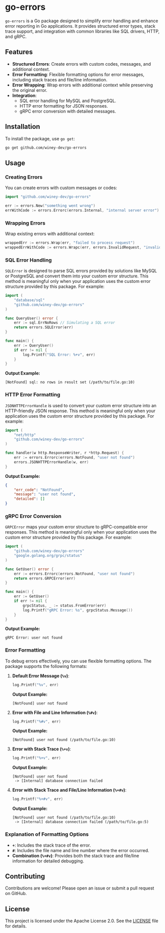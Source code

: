 # go-errors

`go-errors` is a Go package designed to simplify error handling and enhance error reporting in Go applications. It provides structured error types, stack trace support, and integration with common libraries like SQL drivers, HTTP, and gRPC.

## Features

- **Structured Errors**: Create errors with custom codes, messages, and additional context.
- **Error Formatting**: Flexible formatting options for error messages, including stack traces and file/line information.
- **Error Wrapping**: Wrap errors with additional context while preserving the original error.
- **Integration**:
  - SQL error handling for MySQL and PostgreSQL.
  - HTTP error formatting for JSON responses.
  - gRPC error conversion with detailed messages.

## Installation

To install the package, use `go get`:

```bash
go get github.com/winey-dev/go-errors
```

## Usage

### Creating Errors

You can create errors with custom messages or codes:

```go
import "github.com/winey-dev/go-errors"

err := errors.New("something went wrong")
errWithCode := errors.Errorc(errors.Internal, "internal server error")
```

### Wrapping Errors

Wrap existing errors with additional context:

```go
wrappedErr := errors.Wrap(err, "failed to process request")
wrappedErrWithCode := errors.Wrapc(err, errors.InvalidRequest, "invalid input provided")
```

### SQL Error Handling

`SQLError` is designed to parse SQL errors provided by solutions like MySQL or PostgreSQL and convert them into your custom error structure. This method is meaningful only when your application uses the custom error structure provided by this package. For example:

```go
import (
	"database/sql"
	"github.com/winey-dev/go-errors"
)

func QueryUser() error {
	err := sql.ErrNoRows // Simulating a SQL error
	return errors.SQLError(err)
}

func main() {
	err := QueryUser()
	if err != nil {
		log.Printf("SQL Error: %+v", err)
	}
}
```

**Output Example:**
```
[NotFound] sql: no rows in result set (/path/to/file.go:10)
```

### HTTP Error Formatting

`JSONHTTPErrorHandle` is used to convert your custom error structure into an HTTP-friendly JSON response. This method is meaningful only when your application uses the custom error structure provided by this package. For example:

```go
import (
	"net/http"
	"github.com/winey-dev/go-errors"
)

func handler(w http.ResponseWriter, r *http.Request) {
	err := errors.Errorc(errors.NotFound, "user not found")
	errors.JSONHTTPErrorHandle(w, err)
}
```

**Output Example:**
```json
{
	"err_code": "NotFound",
	"message": "user not found",
	"detailed": []
}
```

### gRPC Error Conversion

`GRPCError` maps your custom error structure to gRPC-compatible error responses. This method is meaningful only when your application uses the custom error structure provided by this package. For example:

```go
import (
	"github.com/winey-dev/go-errors"
	"google.golang.org/grpc/status"
)

func GetUser() error {
	err := errors.Errorc(errors.NotFound, "user not found")
	return errors.GRPCError(err)
}

func main() {
	err := GetUser()
	if err != nil {
		grpcStatus, _ := status.FromError(err)
		log.Printf("gRPC Error: %s", grpcStatus.Message())
	}
}
```

**Output Example:**
```
gRPC Error: user not found
```

### Error Formatting

To debug errors effectively, you can use flexible formatting options. The package supports the following formats:

1. **Default Error Message (`%v`)**:
   ```go
   log.Printf("%v", err)
   ```
   **Output Example:**
   ```
   [NotFound] user not found
   ```

2. **Error with File and Line Information (`%#v`)**:
   ```go
   log.Printf("%#v", err)
   ```
   **Output Example:**
   ```
   [NotFound] user not found (/path/to/file.go:10)
   ```

3. **Error with Stack Trace (`%+v`)**:
   ```go
   log.Printf("%+v", err)
   ```
   **Output Example:**
   ```
   [NotFound] user not found
   	-> [Internal] database connection failed
   ```

4. **Error with Stack Trace and File/Line Information (`%+#v`)**:
   ```go
   log.Printf("%+#v", err)
   ```
   **Output Example:**
   ```
   [NotFound] user not found (/path/to/file.go:10)
   	-> [Internal] database connection failed (/path/to/file.go:5)
   ```

### Explanation of Formatting Options

- **`+`**: Includes the stack trace of the error.
- **`#`**: Includes the file name and line number where the error occurred.
- **Combination (`%+#v`)**: Provides both the stack trace and file/line information for detailed debugging.

## Contributing

Contributions are welcome! Please open an issue or submit a pull request on GitHub.

## License

This project is licensed under the Apache License 2.0. See the [LICENSE](LICENSE) file for details.
